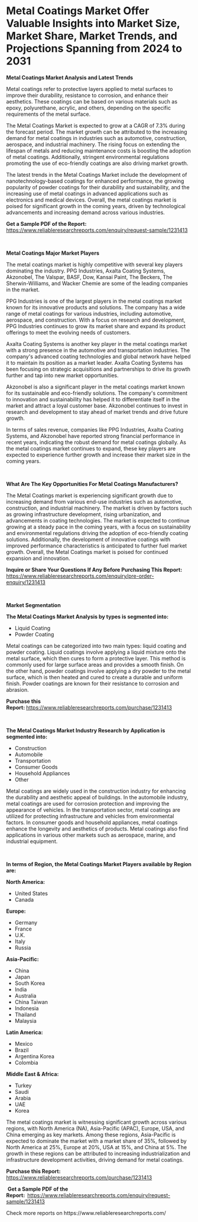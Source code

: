 <p><h1>Metal Coatings Market Offer Valuable Insights into Market Size, Market Share, Market Trends, and Projections Spanning from 2024 to 2031</h1></p><p><strong>Metal Coatings Market Analysis and Latest Trends</strong></p>
<p><p>Metal coatings refer to protective layers applied to metal surfaces to improve their durability, resistance to corrosion, and enhance their aesthetics. These coatings can be based on various materials such as epoxy, polyurethane, acrylic, and others, depending on the specific requirements of the metal surface.</p><p>The Metal Coatings Market is expected to grow at a CAGR of 7.3% during the forecast period. The market growth can be attributed to the increasing demand for metal coatings in industries such as automotive, construction, aerospace, and industrial machinery. The rising focus on extending the lifespan of metals and reducing maintenance costs is boosting the adoption of metal coatings. Additionally, stringent environmental regulations promoting the use of eco-friendly coatings are also driving market growth.</p><p>The latest trends in the Metal Coatings Market include the development of nanotechnology-based coatings for enhanced performance, the growing popularity of powder coatings for their durability and sustainability, and the increasing use of metal coatings in advanced applications such as electronics and medical devices. Overall, the metal coatings market is poised for significant growth in the coming years, driven by technological advancements and increasing demand across various industries.</p></p>
<p><strong>Get a Sample PDF of the Report:&nbsp;</strong> <a href="https://www.reliableresearchreports.com/enquiry/request-sample/1231413">https://www.reliableresearchreports.com/enquiry/request-sample/1231413</a></p>
<p>&nbsp;</p>
<p><strong>Metal Coatings Major Market Players</strong></p>
<p><p>The metal coatings market is highly competitive with several key players dominating the industry. PPG Industries, Axalta Coating Systems, Akzonobel, The Valspar, BASF, Dow, Kansai Paint, The Beckers, The Sherwin-Williams, and Wacker Chemie are some of the leading companies in the market.</p><p>PPG Industries is one of the largest players in the metal coatings market known for its innovative products and solutions. The company has a wide range of metal coatings for various industries, including automotive, aerospace, and construction. With a focus on research and development, PPG Industries continues to grow its market share and expand its product offerings to meet the evolving needs of customers.</p><p>Axalta Coating Systems is another key player in the metal coatings market with a strong presence in the automotive and transportation industries. The company's advanced coating technologies and global network have helped it to maintain its position as a market leader. Axalta Coating Systems has been focusing on strategic acquisitions and partnerships to drive its growth further and tap into new market opportunities.</p><p>Akzonobel is also a significant player in the metal coatings market known for its sustainable and eco-friendly solutions. The company's commitment to innovation and sustainability has helped it to differentiate itself in the market and attract a loyal customer base. Akzonobel continues to invest in research and development to stay ahead of market trends and drive future growth.</p><p>In terms of sales revenue, companies like PPG Industries, Axalta Coating Systems, and Akzonobel have reported strong financial performance in recent years, indicating the robust demand for metal coatings globally. As the metal coatings market continues to expand, these key players are expected to experience further growth and increase their market size in the coming years.</p></p>
<p>&nbsp;</p>
<p><strong>What Are The Key Opportunities For Metal Coatings Manufacturers?</strong></p>
<p><p>The Metal Coatings market is experiencing significant growth due to increasing demand from various end-use industries such as automotive, construction, and industrial machinery. The market is driven by factors such as growing infrastructure development, rising urbanization, and advancements in coating technologies. The market is expected to continue growing at a steady pace in the coming years, with a focus on sustainability and environmental regulations driving the adoption of eco-friendly coating solutions. Additionally, the development of innovative coatings with improved performance characteristics is anticipated to further fuel market growth. Overall, the Metal Coatings market is poised for continued expansion and innovation.</p></p>
<p><strong>Inquire or Share Your Questions If Any Before Purchasing This Report:</strong> <a href="https://www.reliableresearchreports.com/enquiry/pre-order-enquiry/1231413">https://www.reliableresearchreports.com/enquiry/pre-order-enquiry/1231413</a></p>
<p>&nbsp;</p>
<p><strong>Market Segmentation</strong></p>
<p><strong>The Metal Coatings Market Analysis by types is segmented into:</strong></p>
<p><ul><li>Liquid Coating</li><li>Powder Coating</li></ul></p>
<p><p>Metal coatings can be categorized into two main types: liquid coating and powder coating. Liquid coatings involve applying a liquid mixture onto the metal surface, which then cures to form a protective layer. This method is commonly used for large surface areas and provides a smooth finish. On the other hand, powder coatings involve applying a dry powder to the metal surface, which is then heated and cured to create a durable and uniform finish. Powder coatings are known for their resistance to corrosion and abrasion.</p></p>
<p><strong>Purchase this Report:&nbsp;</strong><a href="https://www.reliableresearchreports.com/purchase/1231413">https://www.reliableresearchreports.com/purchase/1231413</a></p>
<p>&nbsp;</p>
<p><strong>The Metal Coatings Market Industry Research by Application is segmented into:</strong></p>
<p><ul><li>Construction</li><li>Automobile</li><li>Transportation</li><li>Consumer Goods</li><li>Household Appliances</li><li>Other</li></ul></p>
<p><p>Metal coatings are widely used in the construction industry for enhancing the durability and aesthetic appeal of buildings. In the automobile industry, metal coatings are used for corrosion protection and improving the appearance of vehicles. In the transportation sector, metal coatings are utilized for protecting infrastructure and vehicles from environmental factors. In consumer goods and household appliances, metal coatings enhance the longevity and aesthetics of products. Metal coatings also find applications in various other markets such as aerospace, marine, and industrial equipment.</p></p>
<p>&nbsp;</p>
<p><strong>In terms of Region, the Metal Coatings Market Players available by Region are:</strong></p>
<p>
    <p> <strong> North America: </strong>
        <ul>
            <li>United States</li>
            <li>Canada</li>
        </ul>
        </p> 
    <p> <strong> Europe: </strong>
        <ul>
            <li>Germany</li>
            <li>France</li>
            <li>U.K.</li>
            <li>Italy</li>
            <li>Russia</li>
        </ul>
        </p> 
    <p> <strong> Asia-Pacific: </strong>
        <ul>
            <li>China</li>
            <li>Japan</li>
            <li>South Korea</li>
            <li>India</li>
            <li>Australia</li>
            <li>China Taiwan</li>
            <li>Indonesia</li>
            <li>Thailand</li>
            <li>Malaysia</li>
        </ul>
        </p> 
    <p> <strong> Latin America: </strong>
        <ul>
            <li>Mexico</li>
            <li>Brazil</li>
            <li>Argentina Korea</li>
            <li>Colombia</li>
        </ul>
        </p> 
    <p> <strong> Middle East & Africa: </strong>
        <ul>
            <li>Turkey</li>
            <li>Saudi</li>
            <li>Arabia</li>
            <li>UAE</li>
            <li>Korea</li>
        </ul>
    </p>
    </p>
<p><p>The metal coatings market is witnessing significant growth across various regions, with North America (NA), Asia-Pacific (APAC), Europe, USA, and China emerging as key markets. Among these regions, Asia-Pacific is expected to dominate the market with a market share of 35%, followed by North America at 25%, Europe at 20%, USA at 15%, and China at 5%. The growth in these regions can be attributed to increasing industrialization and infrastructure development activities, driving demand for metal coatings.</p></p>
<p><strong>Purchase this Report: </strong><a href="https://www.reliableresearchreports.com/purchase/1231413">https://www.reliableresearchreports.com/purchase/1231413</a></p>
<p>&nbsp;<strong>Get a Sample PDF of the Report:&nbsp;&nbsp;</strong><a href="https://www.reliableresearchreports.com/enquiry/request-sample/1231413">https://www.reliableresearchreports.com/enquiry/request-sample/1231413</a></p>
<p><strong></strong></p>
<p>Check more reports on https://www.reliableresearchreports.com/</p>